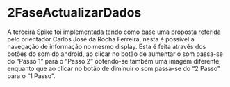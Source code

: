 # 2FaseActualizarDados

A terceira Spike foi implementada tendo como base uma proposta referida pelo orientador
Carlos José da Rocha Ferreira, nesta é possível a navegação de informação no mesmo display. 
Esta é feita através dos botões do som do android, ao clicar no botão de aumentar o som 
passa-se do “Passo 1” para o “Passo 2” obtendo-se também uma imagem diferente, 
enquanto que ao clicar no botão de diminuir o som passa-se do “2 Passo” para o “1 Passo”. 

